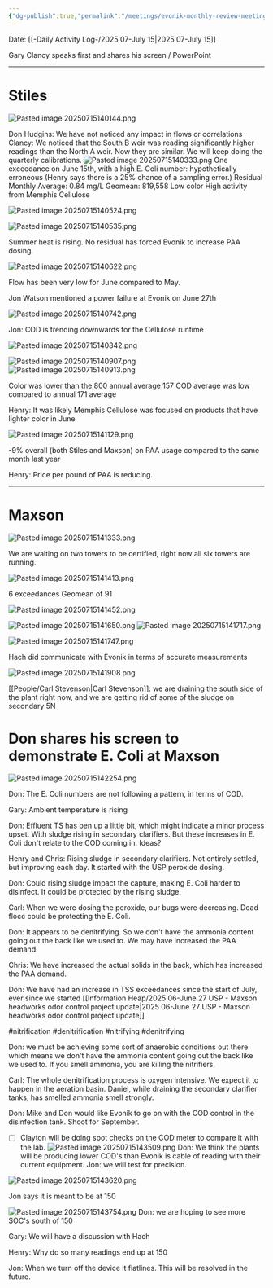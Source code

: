 ```yaml
---
{"dg-publish":true,"permalink":"/meetings/evonik-monthly-review-meeting-2025-05-july-15/","noteIcon":"","created":"2025-07-15T14:01:28.259-05:00"}
---
```


Date: [[-Daily Activity Log-/2025 07-July 15\|2025 07-July 15]]

Gary Clancy speaks first and shares his screen / PowerPoint

---
# Stiles

![Pasted image 20250715140144.png](/img/user/Pasted%20image%2020250715140144.png)

Don Hudgins: We have not noticed any impact in flows or correlations
Clancy: We noticed that the South B weir was reading significantly higher readings than the North A weir.  Now they are similar. We will keep doing the quarterly calibrations.
![Pasted image 20250715140333.png](/img/user/Pasted%20image%2020250715140333.png)
One exceedance on June 15th, with a high E. Coli number: hypothetically erroneous (Henry says there is a 25% chance of a sampling error.)
Residual Monthly Average: 0.84 mg/L
Geomean: 819,558
Low color
High activity from Memphis Cellulose

![Pasted image 20250715140524.png](/img/user/Pasted%20image%2020250715140524.png)

![Pasted image 20250715140535.png](/img/user/Pasted%20image%2020250715140535.png)

Summer heat is rising. No residual has forced Evonik to increase PAA dosing.

![Pasted image 20250715140622.png](/img/user/Pasted%20image%2020250715140622.png)

Flow has been very low for June compared to May.

Jon Watson mentioned a power failure at Evonik on June 27th

![Pasted image 20250715140742.png](/img/user/Pasted%20image%2020250715140742.png)

Jon: COD is trending downwards for the Cellulose runtime

![Pasted image 20250715140842.png](/img/user/Pasted%20image%2020250715140842.png)

![Pasted image 20250715140907.png](/img/user/Pasted%20image%2020250715140907.png)
![Pasted image 20250715140913.png](/img/user/Pasted%20image%2020250715140913.png)

Color was lower than the 800 annual average
157 COD average was low compared to annual 171 average

Henry: It was likely Memphis Cellulose was focused on products that have lighter color in June

![Pasted image 20250715141129.png](/img/user/Pasted%20image%2020250715141129.png)

-9% overall (both Stiles and Maxson) on PAA usage compared to the same month last year

Henry: Price per pound of PAA is reducing.

---
# Maxson

![Pasted image 20250715141333.png](/img/user/Pasted%20image%2020250715141333.png)

We are waiting on two towers to be certified, right now all six towers are running.

![Pasted image 20250715141413.png](/img/user/Pasted%20image%2020250715141413.png)

6 exceedances
Geomean of 91

![Pasted image 20250715141452.png](/img/user/Pasted%20image%2020250715141452.png)

![Pasted image 20250715141650.png](/img/user/Pasted%20image%2020250715141650.png)
![Pasted image 20250715141717.png](/img/user/Pasted%20image%2020250715141717.png)

![Pasted image 20250715141747.png](/img/user/Pasted%20image%2020250715141747.png)

Hach did communicate with Evonik in terms of accurate measurements

![Pasted image 20250715141908.png](/img/user/Pasted%20image%2020250715141908.png)


[[People/Carl Stevenson\|Carl Stevenson]]: we are draining the south side of the plant right now, and we are getting rid of some of the sludge on secondary 5N 

# Don shares his screen to demonstrate E. Coli at Maxson

![Pasted image 20250715142254.png](/img/user/Pasted%20image%2020250715142254.png)

Don: The E. Coli numbers are not following a pattern, in terms of COD. 

Gary: Ambient temperature is rising

Don: Effluent TS has ben up a little bit, which might indicate a minor process upset. With sludge rising in secondary clarifiers. But these increases in E. Coli don't relate to the COD coming in. Ideas?

Henry and Chris: Rising sludge in secondary clarifiers. Not entirely settled, but improving each day. It started with the USP peroxide dosing.

Don: Could rising sludge impact the capture, making E. Coli harder to disinfect. It could be protected by the rising sludge.

Carl: When we were dosing the peroxide, our bugs were decreasing. Dead flocc could be protecting the E. Coli. 

Don: It appears to be denitrifying. So we don't have the ammonia content going out the back like we used to. We may have increased the PAA demand.

Chris: We have increased the actual solids in the back, which has increased the PAA demand.

Don: We have had an increase in TSS exceedances since the start of July, ever since we started [[Information Heap/2025 06-June 27 USP - Maxson headworks odor control project update\|2025 06-June 27 USP - Maxson headworks odor control project update]]

#nitrification
#denitrification
#nitrifying
#denitrifying

Don: we must be achieving some sort of anaerobic conditions out there which means we don't have the ammonia content going out the back like we used to. If you smell ammonia, you are killing the nitrifiers.

Carl: The whole denitrification process is oxygen intensive. We expect it to happen in the aeration basin. Daniel, while draining the secondary clarifier tanks, has smelled ammonia smell strongly.

Don: Mike and Don would like Evonik to go on with the COD control in the disinfection tank.
Shoot for September.
- [ ] Clayton will be doing spot checks on the COD meter to compare it with the lab.
![Pasted image 20250715143509.png](/img/user/Pasted%20image%2020250715143509.png)
Don: We think the plants will be producing lower COD's than Evonik is cable of reading with their current equipment.
Jon: we will test for precision.

![Pasted image 20250715143620.png](/img/user/Pasted%20image%2020250715143620.png)

Jon says it is meant to be at 150

![Pasted image 20250715143754.png](/img/user/Pasted%20image%2020250715143754.png)
Don: we are hoping to see more SOC's south of 150

Gary: We will have a discussion with Hach

Henry: Why do so many readings end up at 150

Jon: When we turn off the device it flatlines. This will be resolved in the future.